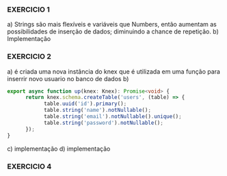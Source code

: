 ### EXERCICIO 1

a) Strings são mais flexíveis e variáveis que Numbers, então aumentam as possibilidades de inserção de dados; diminuindo a chance de repetição.
b) Implementação

### EXERCICIO 2

a) é criada uma nova instância do knex que é utilizada em uma função para inserrir novo usuario no banco de dados
b)

```ts
export async function up(knex: Knex): Promise<void> {
      return knex.schema.createTable('users', (table) => {
            table.uuid('id').primary();
            table.string('name').notNullable();
            table.string('email').notNullable().unique();
            table.string('password').notNullable();
      });
}
```

c) implementação
d) implementação

### EXERCICIO 4
